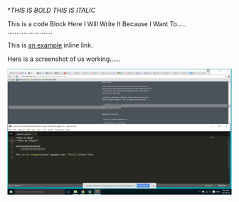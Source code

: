 **THIS IS BOLD*
*THIS IS ITALIC*

This is a code
	Block Here I Will Write
	It Because I Want To.....
	.........................

This is [an example](http://google.com/ "Title") inline link.

Here is a screenshot of us working......

![Alt text](/Share.png)

